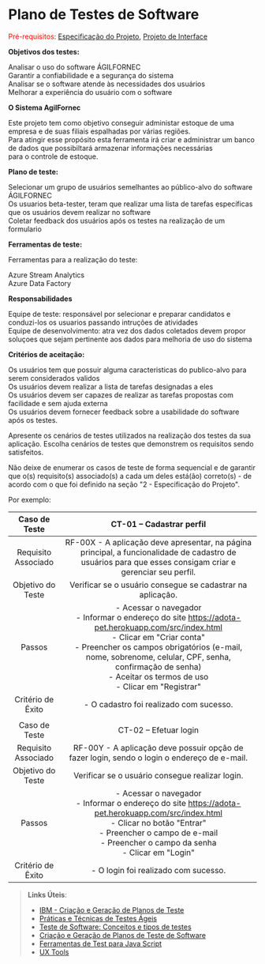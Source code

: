 # Plano de Testes de Software

<span style="color:red">Pré-requisitos: <a href="02-Especificação do Projeto.md"> Especificação do Projeto</a></span>, <a href="04-Projeto de Interface.md"> Projeto de Interface</a>

**Objetivos dos testes:**

Analisar o uso do software ÁGILFORNEC <br />
Garantir a confiabilidade e a segurança do sistema <br />
Analisar se o software atende às necessidades dos usuários <br />
Melhorar a experiência do usuário com o software

**O Sistema AgilFornec**

Este projeto tem como objetivo conseguir administar estoque de uma empresa e de suas filiais espalhadas por várias regiões. <br />
Para atingir esse propósito esta ferramenta irá criar e administrar um banco de dados que possibiltará armazenar informações necessárias <br />
para o controle de estoque.

**Plano de teste:**

Selecionar um grupo de usuários semelhantes ao público-alvo do software ÁGILFORNEC <br />
Os usuarios beta-tester, teram que realizar uma lista de tarefas específicas que os usuários devem realizar no software <br />
Coletar feedback dos usuários após os testes na realização de um formulario

**Ferramentas de teste:**

Ferramentas para a realização do teste:

Azure Stream Analytics <br />
Azure Data Factory


**Responsabilidades** <br />

Equipe de teste: responsável por selecionar e preparar candidatos e conduzi-los os usuarios passando intruções de atividades<br />
Equipe de desenvolvimento: atra vez dos dados coletados devem propor soluçoes que sejam pertinente aos dados para melhoria de uso do sistema<br />

**Critérios de aceitação:**

Os usuários tem que possuir alguma caracteristicas do publico-alvo para serem considerados validos <br />
Os usuários devem realizar a lista de tarefas designadas a eles <br />
Os usuários devem ser capazes de realizar as tarefas propostas com facilidade e sem ajuda externa <br />
Os usuários devem fornecer feedback sobre a usabilidade do software após os testes.


























Apresente os cenários de testes utilizados na realização dos testes da sua aplicação. Escolha cenários de testes que demonstrem os requisitos sendo satisfeitos.

Não deixe de enumerar os casos de teste de forma sequencial e de garantir que o(s) requisito(s) associado(s) a cada um deles está(ão) correto(s) - de acordo com o que foi definido na seção "2 - Especificação do Projeto". 

Por exemplo:
 
| **Caso de Teste** 	| **CT-01 – Cadastrar perfil** 	|
|:---:	|:---:	|
|	Requisito Associado 	| RF-00X - A aplicação deve apresentar, na página principal, a funcionalidade de cadastro de usuários para que esses consigam criar e gerenciar seu perfil. |
| Objetivo do Teste 	| Verificar se o usuário consegue se cadastrar na aplicação. |
| Passos 	| - Acessar o navegador <br> - Informar o endereço do site https://adota-pet.herokuapp.com/src/index.html<br> - Clicar em "Criar conta" <br> - Preencher os campos obrigatórios (e-mail, nome, sobrenome, celular, CPF, senha, confirmação de senha) <br> - Aceitar os termos de uso <br> - Clicar em "Registrar" |
|Critério de Êxito | - O cadastro foi realizado com sucesso. |
|  	|  	|
| Caso de Teste 	| CT-02 – Efetuar login	|
|Requisito Associado | RF-00Y	- A aplicação deve possuir opção de fazer login, sendo o login o endereço de e-mail. |
| Objetivo do Teste 	| Verificar se o usuário consegue realizar login. |
| Passos 	| - Acessar o navegador <br> - Informar o endereço do site https://adota-pet.herokuapp.com/src/index.html<br> - Clicar no botão "Entrar" <br> - Preencher o campo de e-mail <br> - Preencher o campo da senha <br> - Clicar em "Login" |
|Critério de Êxito | - O login foi realizado com sucesso. |

 
> **Links Úteis**:
> - [IBM - Criação e Geração de Planos de Teste](https://www.ibm.com/developerworks/br/local/rational/criacao_geracao_planos_testes_software/index.html)
> - [Práticas e Técnicas de Testes Ágeis](http://assiste.serpro.gov.br/serproagil/Apresenta/slides.pdf)
> -  [Teste de Software: Conceitos e tipos de testes](https://blog.onedaytesting.com.br/teste-de-software/)
> - [Criação e Geração de Planos de Teste de Software](https://www.ibm.com/developerworks/br/local/rational/criacao_geracao_planos_testes_software/index.html)
> - [Ferramentas de Test para Java Script](https://geekflare.com/javascript-unit-testing/)
> - [UX Tools](https://uxdesign.cc/ux-user-research-and-user-testing-tools-2d339d379dc7)
